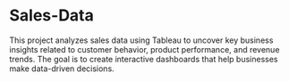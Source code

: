 # Sales-Data
This project analyzes sales data using Tableau to uncover key business insights related to customer behavior, product performance, and revenue trends. The goal is to create interactive dashboards that help businesses make data-driven decisions.
